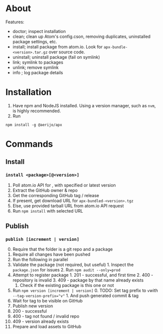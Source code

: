 # About

Features:
- doctor; inspect installation
- clean; clean up Atom's config.cson, removing duplicates, uninstalled package settings, etc.
- install; install package from atom.io. Look for `apx-bundle-<version>.tar.gz` over source code.
- uninstall; uninstall package (fail on symlink)
- link; symlink to packages
- unlink; remove symlink
- info <package>; log package details

# Installation
1. Have npm and NodeJS installed. Using a version manager, such as `nvm`, is highly recommended.
2. Run
```
npm install -g @aerijo/apx
```

# Commands

## Install

### `install <package>[@<version>]`

1. Poll atom.io API for <package>, with specified or latest version
2. Extract the GitHub owner & repo
3. Get the corresponding GitHub tag / release
4. If present, get download URL for `apx-bundled-<version>.tgz`
5. Else, use provided tarball URL from atom.io API request
6. Run `npm install` with selected URL

## Publish

### `publish [increment | version]`

0. Require that the folder is a git repo and a package
1. Require all changes have been pushed
2. Run the following in parallel
  1. Validate the package (not required, but useful)
    1. Inspect the `package.json` for issues
    2. Run `npm audit --only=prod`
  2. Attempt to register package
    1. 201 - successful, and first time
    2. 400 - repository is invalid
    3. 409 - package by that name already exists
      1. Check if the existing package is this one or not
  3. Run `npm version [increment | version]`
    0. TODO: Set tag prefix to `v`with `--tag-version-prefix="v"`
    1. And push generated commit & tag
3. Wait for tag to be visible on GitHub
4. Publish new version
  1. 200 - successful
  2. 400 - tag not found / invalid repo
  3. 409 - version already exists
5. Prepare and load assets to GitHub
